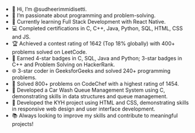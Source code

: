 - 👋 Hi, I’m @sudheerimmidisetti.
- 👀 I’m passionate about programming and problem-solving.
- 🌱 Currently learning Full Stack Development with React Native.
- 💻 Completed certifications in C, C++, Java, Python, SQL, HTML, CSS and JS.
- 🏆 Achieved a contest rating of 1642 (Top 18% globally) with 400+ problems solved on LeetCode.
- 🏅 Earned 4-star badges in C, SQL, Java and Python; 3-star badges in C++ and Problem Solving on HackerRank.
- 🌐 3-star coder in GeeksforGeeks and solved 240+ programming problems.
- 🏅 Solved 800+ problems on CodeChef with a highest rating of 1454.
- 🚗 Developed a Car Wash Queue Management System using C, demonstrating skills in data structures and queue management.
- 🏥 Developed the KYH project using HTML and CSS, demonstrating skills in responsive web design and user interface development.
- 📚 Always looking to improve my skills and contribute to meaningful projects!

<!---
sudheerimmidisetti/sudheerimmidisetti is a ✨ special ✨ repository because its `README.md` (this file) appears on your GitHub profile.
You can click the Preview link to take a look at your changes.
--->
